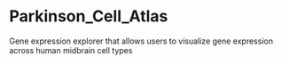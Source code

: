 # Parkinson_Cell_Atlas
Gene expression explorer that allows users to visualize gene expression across human midbrain cell types
